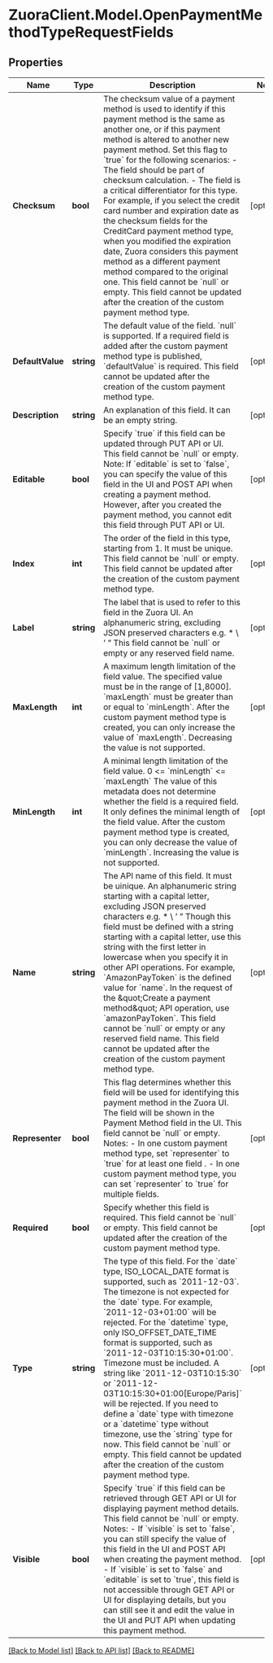 # ZuoraClient.Model.OpenPaymentMethodTypeRequestFields

## Properties

Name | Type | Description | Notes
------------ | ------------- | ------------- | -------------
**Checksum** | **bool** | The checksum value of a payment method is used to identify if this payment method is the same as another one, or if this payment method is altered to another new payment method.  Set this flag to &#x60;true&#x60; for the following scenarios:   - The field should be part of checksum calculation.   - The field is a critical differentiator for this type.       For example, if you select the credit card number and expiration date as the checksum fields for the CreditCard payment method type, when you modified the expiration date, Zuora considers this payment method as a different payment method compared to the original one.  This field cannot be &#x60;null&#x60; or empty.  This field cannot be updated after the creation of the custom payment method type.  | [optional] 
**DefaultValue** | **string** | The default value of the field. &#x60;null&#x60; is supported.  If a required field is added after the custom payment method type is published, &#x60;defaultValue&#x60; is required.  This field cannot be updated after the creation of the custom payment method type.  | [optional] 
**Description** | **string** | An explanation of this field. It can be an empty string.  | [optional] 
**Editable** | **bool** | Specify &#x60;true&#x60; if this field can be updated through PUT API or UI.  This field cannot be &#x60;null&#x60; or empty.  Note: If &#x60;editable&#x60; is set to &#x60;false&#x60;, you can specify the value of this field in the UI and POST API when creating a payment method. However, after you created the payment method, you cannot edit this field through PUT API or UI.  | [optional] 
**Index** | **int** | The order of the field in this type, starting from 1. It must be unique.  This field cannot be &#x60;null&#x60; or empty.  This field cannot be updated after the creation of the custom payment method type.  | [optional] 
**Label** | **string** | The label that is used to refer to this field in the Zuora UI.  An alphanumeric string, excluding JSON preserved characters e.g.  * \\ ’ ”  This field cannot be &#x60;null&#x60; or empty or any reserved field name.  | [optional] 
**MaxLength** | **int** | A maximum length limitation of the field value. The specified value must be in the range of [1,8000]. &#x60;maxLength&#x60; must be greater than or equal to &#x60;minLength&#x60;.  After the custom payment method type is created, you can only increase the value of &#x60;maxLength&#x60;. Decreasing the value is not supported.  | [optional] 
**MinLength** | **int** | A minimal length limitation of the field value.      0 &lt;&#x3D; &#x60;minLength&#x60; &lt;&#x3D; &#x60;maxLength&#x60;  The value of this metadata does not determine whether the field is a required field. It only defines the minimal length of the field value.  After the custom payment method type is created, you can only decrease the value of &#x60;minLength&#x60;. Increasing the value is not supported.  | [optional] 
**Name** | **string** | The API name of this field. It must be uinique.  An alphanumeric string starting with a capital letter, excluding JSON preserved characters e.g.  * \\ ’ ”  Though this field must be defined with a string starting with a capital letter, use this string with the first letter in lowercase when you specify it in other API operations. For example, &#x60;AmazonPayToken&#x60; is the defined value for &#x60;name&#x60;. In the request of the \&quot;Create a payment method\&quot; API operation, use &#x60;amazonPayToken&#x60;.  This field cannot be &#x60;null&#x60; or empty or any reserved field name.  This field cannot be updated after the creation of the custom payment method type.  | [optional] 
**Representer** | **bool** | This flag determines whether this field will be used for identifying this payment method in the Zuora UI. The field will be shown in the Payment Method field in the UI.  This field cannot be &#x60;null&#x60; or empty.  Notes:   - In one custom payment method type, set &#x60;representer&#x60; to &#x60;true&#x60; for at least one field .   - In one custom payment method type, you can set &#x60;representer&#x60; to &#x60;true&#x60; for multiple fields.  | [optional] 
**Required** | **bool** | Specify whether this field is required.  This field cannot be &#x60;null&#x60; or empty.  This field cannot be updated after the creation of the custom payment method type.  | [optional] 
**Type** | **string** | The type of this field.  For the &#x60;date&#x60; type, ISO_LOCAL_DATE format is supported, such as &#x60;2011-12-03&#x60;. The timezone is not expected for the &#x60;date&#x60; type. For example, &#x60;2011-12-03+01:00&#x60; will be rejected.  For the &#x60;datetime&#x60; type, only ISO_OFFSET_DATE_TIME format is supported, such as &#x60;2011-12-03T10:15:30+01:00&#x60;. Timezone must be included. A string like &#x60;2011-12-03T10:15:30&#x60; or &#x60;2011-12-03T10:15:30+01:00[Europe/Paris]&#x60; will be rejected.  If you need to define a &#x60;date&#x60; type with timezone or a &#x60;datetime&#x60; type without timezone, use the &#x60;string&#x60; type for now.  This field cannot be &#x60;null&#x60; or empty.  This field cannot be updated after the creation of the custom payment method type.  | [optional] 
**Visible** | **bool** | Specify &#x60;true&#x60; if this field can be retrieved through GET API or UI for displaying payment method details.  This field cannot be &#x60;null&#x60; or empty.  Notes:    - If &#x60;visible&#x60; is set to &#x60;false&#x60;, you can still specify the value of this field in the UI and POST API when creating the payment method.   - If &#x60;visible&#x60; is set to &#x60;false&#x60; and &#x60;editable&#x60; is set to &#x60;true&#x60;, this field is not accessible through GET API or UI for displaying details, but you can still see it and edit the value in the UI and PUT API when updating this payment method.  | [optional] 

[[Back to Model list]](../README.md#documentation-for-models) [[Back to API list]](../README.md#documentation-for-api-endpoints) [[Back to README]](../README.md)

